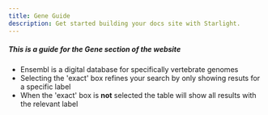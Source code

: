 ```yaml
---
title: Gene Guide
description: Get started building your docs site with Starlight.
---
```

<!DOCTYPE html>
<html>
<head>

<h5>This is a guide for the Gene section of the website</h5>

</head>

<ul>
<li>Ensembl is a digital database for specifically vertebrate genomes</li>
<li> Selecting the 'exact' box refines your search by only showing resuts for a specific label</li>
<li>When the 'exact' box is <b>not</b> selected the table will show all results with the relevant label</li>
</ul>

</html>